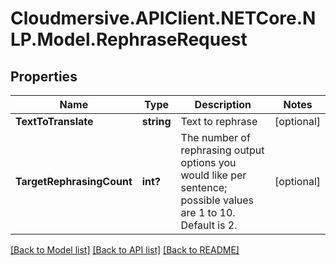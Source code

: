 # Cloudmersive.APIClient.NETCore.NLP.Model.RephraseRequest
## Properties

Name | Type | Description | Notes
------------ | ------------- | ------------- | -------------
**TextToTranslate** | **string** | Text to rephrase | [optional] 
**TargetRephrasingCount** | **int?** | The number of rephrasing output options you would like per sentence; possible values are 1 to 10.  Default is 2. | [optional] 

[[Back to Model list]](../README.md#documentation-for-models) [[Back to API list]](../README.md#documentation-for-api-endpoints) [[Back to README]](../README.md)

